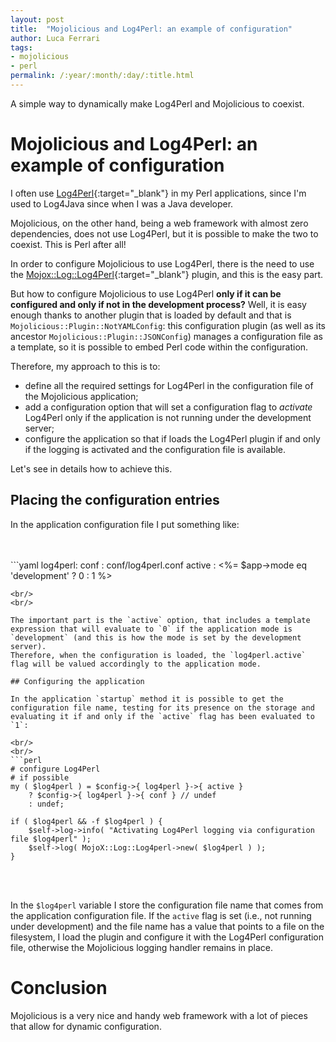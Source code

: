 ```yaml
---
layout: post
title:  "Mojolicious and Log4Perl: an example of configuration"
author: Luca Ferrari
tags:
- mojolicious
- perl
permalink: /:year/:month/:day/:title.html
---
```

A simple way to dynamically make Log4Perl and Mojolicious to coexist.

# Mojolicious and Log4Perl: an example of configuration

I often use [Log4Perl](https://metacpan.org/pod/Log::Log4perl){:target="_blank"} in my Perl applications, since I'm used to Log4Java since when I was a Java developer.

Mojolicious, on the other hand, being a web framework with almost zero dependencies, does not use Log4Perl, but it is possible to make the two to coexist.
This is Perl after all!

In order to configure Mojolicious to use Log4Perl, there is the need to use the [Mojox::Log::Log4Perl](https://metacpan.org/pod/MojoX::Log::Log4perl){:target="_blank"} plugin, and this is the easy part.

But how to configure Mojolicious to use Log4Perl  **only if it can be configured and only if not in the development process?**
Well, it is easy enough thanks to another plugin that is loaded by default and that is `Mojolicious::Plugin::NotYAMLConfig`: this configuration plugin (as well as its ancestor `Mojolicious::Plugin::JSONConfig`) manages a configuration file as a template, so it is possible to embed Perl code within the configuration.

Therefore, my approach to this is to:
- define all the required settings for Log4Perl in the configuration file of the Mojolicious application;
- add a configuration option that will set a configuration flag to *activate* Log4Perl only if the application is not running under the development server;
- configure the application so that if loads the Log4Perl plugin if and only if the logging is activated and the configuration file is available.

Let's see in details how to achieve this.


## Placing the configuration entries

In the application configuration file I put something like:

<br/>
<br/>
```yaml
log4perl:
  conf   : conf/log4perl.conf
  active : <%= $app->mode eq 'development' ? 0 : 1 %>

```
<br/>
<br/>

The important part is the `active` option, that includes a template expression that will evaluate to `0` if the application mode is `development` (and this is how the mode is set by the development server).
Therefore, when the configuration is loaded, the `log4perl.active` flag will be valued accordingly to the application mode.

## Configuring the application

In the application `startup` method it is possible to get the configuration file name, testing for its presence on the storage and evaluating it if and only if the `active` flag has been evaluated to `1`:

<br/>
<br/>
```perl
# configure Log4Perl
# if possible
my ( $log4perl ) = $config->{ log4perl }->{ active }
    ? $config->{ log4perl }->{ conf } // undef
    : undef;

if ( $log4perl && -f $log4perl ) {
	$self->log->info( "Activating Log4Perl logging via configuration file $log4perl" );
	$self->log( MojoX::Log::Log4perl->new( $log4perl ) );
}

```
<br/>
<br/>

In the `$log4perl` variable I store the configuration file name that comes from the application configuration file.
If the `active` flag is set (i.e., not running under development) and the file name has a value that points to a file on the filesystem, I load the plugin and configure it with the Log4Perl configuration file, otherwise the Mojolicious logging handler remains in place.


# Conclusion

Mojolicious is a very nice and handy web framework with a lot of pieces that allow for dynamic configuration.
